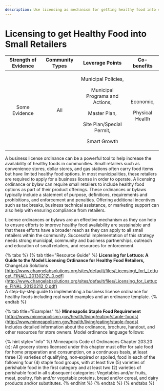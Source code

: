 ```yaml
---
description: Use licensing as mechanism for getting healthy food into small retailers
---
```


# Licensing to get Healthy Food into Small Retailers

<table>
  <thead>
    <tr>
      <th style="text-align:center">Strength of Evidence</th>
      <th style="text-align:center">Community Types</th>
      <th style="text-align:center">Leverage Points</th>
      <th style="text-align:center">Co-benefits</th>
    </tr>
  </thead>
  <tbody>
    <tr>
      <td style="text-align:center">Some Evidence</td>
      <td style="text-align:center">All</td>
      <td style="text-align:center">
        <p>Municipal Policies,</p>
        <p>Municipal Programs and Actions,</p>
        <p>Master Plan,</p>
        <p>Site Plan/Special Permit,</p>
        <p>Smart Growth</p>
      </td>
      <td style="text-align:center">
        <p>Economic,</p>
        <p>Physical Health</p>
      </td>
    </tr>
  </tbody>
</table>

A business license ordinance can be a powerful tool to help increase the availability of healthy foods in communities. Small retailers such as convenience stores, dollar stores, and gas stations often carry food items but have limited healthy food options. In most municipalities, these retailers are required to apply for a business license in order to operate. A licensing ordinance or bylaw can require small retailers to include healthy food options as part of their product offerings. These ordinances or bylaws typically include a statement of purpose, definitions, requirements and prohibitions, and enforcement and penalties. Offering additional incentives such as tax breaks, business technical assistance, or marketing support can also help with ensuring compliance from retailers. 

License ordinances or bylaws are an effective mechanism as they can help to ensure efforts to improve healthy food availability are sustainable and that these efforts have a broader reach as they can apply to all small retailers within the community. Successful implementation of this strategy needs strong municipal, community and business partnerships, outreach and education of small retailers, and resources for enforcement.

{% tabs %}
{% tab title="Resource Guide" %}
**Licensing for Lettuce: A Guide to the Model Licensing Ordinance for Healthy Food Retailers,** ChangeLab Solutions  
[http://www.changelabsolutions.org/sites/default/files/Licensing\_for\_Lettuce\_FINAL\_20130212\_0.pdf](http://www.changelabsolutions.org/sites/default/files/Licensing_for_Lettuce_FINAL_20130212_0.pdf)  
A step-by-step guide to implementing a business license ordinance for healthy foods including real world examples and an ordinance template.
{% endtab %}

{% tab title="Examples" %}
**Minneapolis Staple Food Requirement**  
[http://www.minneapolismn.gov/health/living/eating/staple-foods](http://www.minneapolismn.gov/health/living/eating/staple-foods)  
Includes detailed information about the ordinance, brochure, handout, and other resources for store owners. Model ordinance language follows:

{% hint style="info" %}
Minneapolis Code of Ordinances Chapter 203.20 \(c\): All grocery stores licensed under this chapter must offer for sale food for home preparation and consumption, on a continuous basis, at least three \(3\) varieties of qualifying, non‐expired or spoiled, food in each of the following four \(4\) staple food groups, with at least five \(5\) varieties of perishable food in the first category and at least two \(2\) varieties of perishable food in all subsequent categories: Vegetables and/or fruits, meat, poultry, fish and/or vegetable proteins, bread and/or cereal, and dairy products and/or substitutes.
{% endhint %}
{% endtab %}
{% endtabs %}

